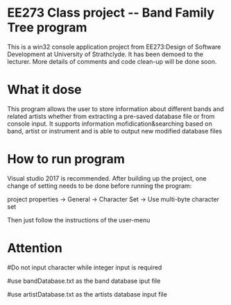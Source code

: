 

# EE273 Class project -- Band Family Tree program

This is a win32 console application project from EE273:Design of Software Development at University of Strathclyde. It has been demoed to the lecturer. More details of comments and code clean-up will be done soon.


# What it dose

This program allows the user to store information about different bands and related artists whether from extracting a pre-saved database file or from console input. It supports information mofidication&searching based on band, artist or instrument and is able to output new modified database files

# How to run program

Visual studio 2017 is recommended. After building up the project, one change of setting needs to be done before running the program:

project properties -> General -> Character Set -> Use multi-byte character set

Then just follow the instructions of the user-menu

# Attention

#Do not input character while integer input is required

#use bandDatabase.txt as the band database iput file

#use artistDatabase.txt as the artists database input file






